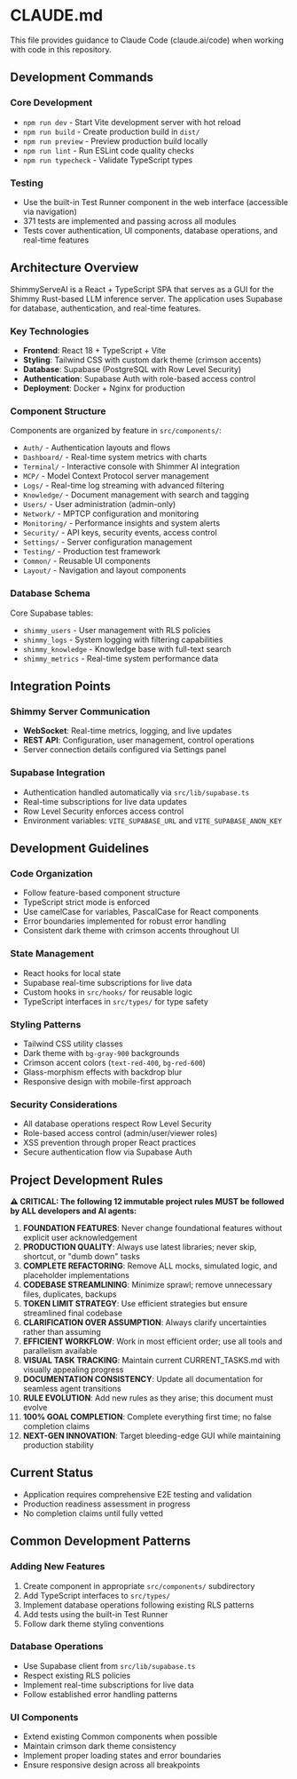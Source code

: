 # CLAUDE.md

This file provides guidance to Claude Code (claude.ai/code) when working with code in this repository.

## Development Commands

### Core Development
- `npm run dev` - Start Vite development server with hot reload
- `npm run build` - Create production build in `dist/`
- `npm run preview` - Preview production build locally
- `npm run lint` - Run ESLint code quality checks
- `npm run typecheck` - Validate TypeScript types

### Testing
- Use the built-in Test Runner component in the web interface (accessible via navigation)
- 371 tests are implemented and passing across all modules
- Tests cover authentication, UI components, database operations, and real-time features

## Architecture Overview

ShimmyServeAI is a React + TypeScript SPA that serves as a GUI for the Shimmy Rust-based LLM inference server. The application uses Supabase for database, authentication, and real-time features.

### Key Technologies
- **Frontend**: React 18 + TypeScript + Vite
- **Styling**: Tailwind CSS with custom dark theme (crimson accents)
- **Database**: Supabase (PostgreSQL with Row Level Security)
- **Authentication**: Supabase Auth with role-based access control
- **Deployment**: Docker + Nginx for production

### Component Structure
Components are organized by feature in `src/components/`:
- `Auth/` - Authentication layouts and flows
- `Dashboard/` - Real-time system metrics with charts
- `Terminal/` - Interactive console with Shimmer AI integration
- `MCP/` - Model Context Protocol server management
- `Logs/` - Real-time log streaming with advanced filtering
- `Knowledge/` - Document management with search and tagging
- `Users/` - User administration (admin-only)
- `Network/` - MPTCP configuration and monitoring
- `Monitoring/` - Performance insights and system alerts
- `Security/` - API keys, security events, access control
- `Settings/` - Server configuration management
- `Testing/` - Production test framework
- `Common/` - Reusable UI components
- `Layout/` - Navigation and layout components

### Database Schema
Core Supabase tables:
- `shimmy_users` - User management with RLS policies
- `shimmy_logs` - System logging with filtering capabilities
- `shimmy_knowledge` - Knowledge base with full-text search
- `shimmy_metrics` - Real-time system performance data

## Integration Points

### Shimmy Server Communication
- **WebSocket**: Real-time metrics, logging, and live updates
- **REST API**: Configuration, user management, control operations
- Server connection details configured via Settings panel

### Supabase Integration
- Authentication handled automatically via `src/lib/supabase.ts`
- Real-time subscriptions for live data updates
- Row Level Security enforces access control
- Environment variables: `VITE_SUPABASE_URL` and `VITE_SUPABASE_ANON_KEY`

## Development Guidelines

### Code Organization
- Follow feature-based component structure
- TypeScript strict mode is enforced
- Use camelCase for variables, PascalCase for React components
- Error boundaries implemented for robust error handling
- Consistent dark theme with crimson accents throughout UI

### State Management
- React hooks for local state
- Supabase real-time subscriptions for live data
- Custom hooks in `src/hooks/` for reusable logic
- TypeScript interfaces in `src/types/` for type safety

### Styling Patterns
- Tailwind CSS utility classes
- Dark theme with `bg-gray-900` backgrounds
- Crimson accent colors (`text-red-400`, `bg-red-600`)
- Glass-morphism effects with backdrop blur
- Responsive design with mobile-first approach

### Security Considerations
- All database operations respect Row Level Security
- Role-based access control (admin/user/viewer roles)
- XSS prevention through proper React practices
- Secure authentication flow via Supabase Auth

## Project Development Rules

**⚠️ CRITICAL: The following 12 immutable project rules MUST be followed by ALL developers and AI agents:**

1. **FOUNDATION FEATURES**: Never change foundational features without explicit user acknowledgement
2. **PRODUCTION QUALITY**: Always use latest libraries; never skip, shortcut, or "dumb down" tasks
3. **COMPLETE REFACTORING**: Remove ALL mocks, simulated logic, and placeholder implementations
4. **CODEBASE STREAMLINING**: Minimize sprawl; remove unnecessary files, duplicates, backups
5. **TOKEN LIMIT STRATEGY**: Use efficient strategies but ensure streamlined final codebase
6. **CLARIFICATION OVER ASSUMPTION**: Always clarify uncertainties rather than assuming
7. **EFFICIENT WORKFLOW**: Work in most efficient order; use all tools and parallelism available
8. **VISUAL TASK TRACKING**: Maintain current CURRENT_TASKS.md with visually appealing progress
9. **DOCUMENTATION CONSISTENCY**: Update all documentation for seamless agent transitions
10. **RULE EVOLUTION**: Add new rules as they arise; this document must evolve
11. **100% GOAL COMPLETION**: Complete everything first time; no false completion claims
12. **NEXT-GEN INNOVATION**: Target bleeding-edge GUI while maintaining production stability

## Current Status
- Application requires comprehensive E2E testing and validation
- Production readiness assessment in progress
- No completion claims until fully vetted

## Common Development Patterns

### Adding New Features
1. Create component in appropriate `src/components/` subdirectory
2. Add TypeScript interfaces to `src/types/`
3. Implement database operations following existing RLS patterns
4. Add tests using the built-in Test Runner
5. Follow dark theme styling conventions

### Database Operations
- Use Supabase client from `src/lib/supabase.ts`
- Respect existing RLS policies
- Implement real-time subscriptions for live data
- Follow established error handling patterns

### UI Components
- Extend existing Common components when possible
- Maintain crimson dark theme consistency
- Implement proper loading states and error boundaries
- Ensure responsive design across all breakpoints